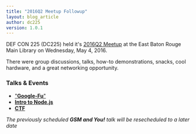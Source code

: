 ```yaml
---
title: "2016Q2 Meetup Followup"
layout: blog_article
author: dc225
version: 1.0.1
---
```


DEF CON 225 (DC225) held it's [2016Q2 Meetup](/blog/2016/q2-meetup.html) at the East Baton Rouge Main Library on Wednesday, May 4, 2016.

There were group discussions, talks, how-to demonstrations, snacks, cool hardware, and a great networking opportunity.

### Talks & Events
  - ["**Google-Fu**"](https://docs.google.com/presentation/d/1LTjI_0xtEc5oYfb-XZMpK9uqLWU9fTl2PJ1ATqZsqJI/pub?start=false&loop=false&delayms=30000)
  - [**Intro to Node.js**](https://github.com/dc225/btc-console)
  - [**CTF**](https://www.defcon.org/html/links/dc-ctf.html)

*The previously scheduled __GSM and You!__ talk will be resecheduled to a later date*

